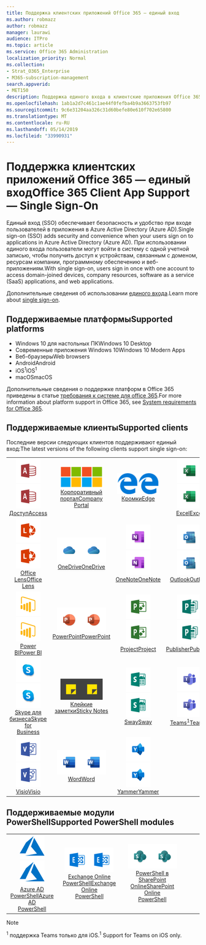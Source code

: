 ```yaml
---
title: Поддержка клиентских приложений Office 365 — единый вход
ms.author: robmazz
author: robmazz
manager: laurawi
audience: ITPro
ms.topic: article
ms.service: Office 365 Administration
localization_priority: Normal
ms.collection:
- Strat_O365_Enterprise
- M365-subscription-management
search.appverid:
- MET150
description: Поддержка единого входа в клиентские приложения Office 365.
ms.openlocfilehash: 1ab1a2d7c461c1ae44f0fefba4b9a3663753fb97
ms.sourcegitcommit: 9c6e31204aa326c31d60befe80e610f702e65800
ms.translationtype: MT
ms.contentlocale: ru-RU
ms.lasthandoff: 05/14/2019
ms.locfileid: "33990931"
---
```

# <a name="office-365-client-app-support--single-sign-on"></a><span data-ttu-id="13b3b-103">Поддержка клиентских приложений Office 365 — единый вход</span><span class="sxs-lookup"><span data-stu-id="13b3b-103">Office 365 Client App Support — Single Sign-On</span></span>

<span data-ttu-id="13b3b-104">Единый вход (SSO) обеспечивает безопасность и удобство при входе пользователей в приложения в Azure Active Directory (Azure AD).</span><span class="sxs-lookup"><span data-stu-id="13b3b-104">Single sign-on (SSO) adds security and convenience when your users sign on to applications in Azure Active Directory (Azure AD).</span></span> <span data-ttu-id="13b3b-105">При использовании единого входа пользователи могут войти в систему с одной учетной записью, чтобы получить доступ к устройствам, связанным с доменом, ресурсам компании, программному обеспечению и веб-приложениям.</span><span class="sxs-lookup"><span data-stu-id="13b3b-105">With single sign-on, users sign in once with one account to access domain-joined devices, company resources, software as a service (SaaS) applications, and web applications.</span></span>

<span data-ttu-id="13b3b-106">Дополнительные сведения об использовании [единого входа](https://docs.microsoft.com/azure/active-directory/manage-apps/what-is-single-sign-on).</span><span class="sxs-lookup"><span data-stu-id="13b3b-106">Learn more about [single sign-on](https://docs.microsoft.com/azure/active-directory/manage-apps/what-is-single-sign-on).</span></span>

## <a name="supported-platforms"></a><span data-ttu-id="13b3b-107">Поддерживаемые платформы</span><span class="sxs-lookup"><span data-stu-id="13b3b-107">Supported platforms</span></span>

 - <span data-ttu-id="13b3b-108">Windows 10 для настольных ПК</span><span class="sxs-lookup"><span data-stu-id="13b3b-108">Windows 10 Desktop</span></span>
 - <span data-ttu-id="13b3b-109">Современные приложения Windows 10</span><span class="sxs-lookup"><span data-stu-id="13b3b-109">Windows 10 Modern Apps</span></span>
 - <span data-ttu-id="13b3b-110">Веб-браузеры</span><span class="sxs-lookup"><span data-stu-id="13b3b-110">Web browsers</span></span>
 - <span data-ttu-id="13b3b-111">Android</span><span class="sxs-lookup"><span data-stu-id="13b3b-111">Android</span></span>
 - <span data-ttu-id="13b3b-112">iOS<sup>1</sup></span><span class="sxs-lookup"><span data-stu-id="13b3b-112">iOS<sup>1</sup></span></span>
 - <span data-ttu-id="13b3b-113">macOS</span><span class="sxs-lookup"><span data-stu-id="13b3b-113">macOS</span></span>

<span data-ttu-id="13b3b-114">Дополнительные сведения о поддержке платформ в Office 365 приведены в статье [требования к системе для office 365](https://products.office.com/office-system-requirements).</span><span class="sxs-lookup"><span data-stu-id="13b3b-114">For more information about platform support in Office 365, see [System requirements for Office 365](https://products.office.com/office-system-requirements).</span></span>

## <a name="supported-clients"></a><span data-ttu-id="13b3b-115">Поддерживаемые клиенты</span><span class="sxs-lookup"><span data-stu-id="13b3b-115">Supported clients</span></span>

<span data-ttu-id="13b3b-116">Последние версии следующих клиентов поддерживают единый вход:</span><span class="sxs-lookup"><span data-stu-id="13b3b-116">The latest versions of the following clients support single sign-on:</span></span>

| | | | | | |
|:---:|:---:|:---:|:---:|:---:|:---:|
| <span data-ttu-id="13b3b-117">![Значок доступа](media/o365-access-64x64.png)</span><span class="sxs-lookup"><span data-stu-id="13b3b-117">![Access icon](media/o365-access-64x64.png)</span></span> <br> [<span data-ttu-id="13b3b-118">Доступ</span><span class="sxs-lookup"><span data-stu-id="13b3b-118">Access</span></span>](https://products.office.com/access) | <span data-ttu-id="13b3b-119">![Значок портала компании](media/o365-microsoft-64x64.png)</span><span class="sxs-lookup"><span data-stu-id="13b3b-119">![Company portal icon](media/o365-microsoft-64x64.png)</span></span> <br> [<span data-ttu-id="13b3b-120">Корпоративный <br> портал</span><span class="sxs-lookup"><span data-stu-id="13b3b-120">Company <br> Portal </span></span>](https://docs.microsoft.com/intune-user-help/sign-in-to-the-company-portal) | <span data-ttu-id="13b3b-121">![Значок пограничного сервера](media/o365-edge-64x64.png)</span><span class="sxs-lookup"><span data-stu-id="13b3b-121">![Edge icon](media/o365-edge-64x64.png)</span></span> <br> [<span data-ttu-id="13b3b-122">Кромки</span><span class="sxs-lookup"><span data-stu-id="13b3b-122">Edge</span></span>](https://www.microsoft.com/windows/microsoft-edge) | <span data-ttu-id="13b3b-123">![Значок Excel](media/o365-excel-64x64.png)</span><span class="sxs-lookup"><span data-stu-id="13b3b-123">![Excel icon](media/o365-excel-64x64.png)</span></span> <br> [<span data-ttu-id="13b3b-124">Excel</span><span class="sxs-lookup"><span data-stu-id="13b3b-124">Excel</span></span>](https://products.office.com/excel) | <span data-ttu-id="13b3b-125">![Значок "Flow"](media/o365-flow-64x64.png)</span><span class="sxs-lookup"><span data-stu-id="13b3b-125">![Flow icon](media/o365-flow-64x64.png)</span></span> <br> [<span data-ttu-id="13b3b-126">Flow</span><span class="sxs-lookup"><span data-stu-id="13b3b-126">Flow</span></span>](https://flow.microsoft.com) 
| <span data-ttu-id="13b3b-127">![Значок лупы](media/o365-lens-64x64.png)</span><span class="sxs-lookup"><span data-stu-id="13b3b-127">![Lens icon](media/o365-lens-64x64.png)</span></span> <br> [<span data-ttu-id="13b3b-128">Office Lens</span><span class="sxs-lookup"><span data-stu-id="13b3b-128">Office Lens</span></span>](https://www.microsoft.com/p/office-lens/9wzdncrfj3t8?activetab=pivot%3Aoverviewtab) | <span data-ttu-id="13b3b-129">![Значок OneDrive для бизнеса](media/o365-OneDrive-64x64.png)</span><span class="sxs-lookup"><span data-stu-id="13b3b-129">![OneDrive for Business icon](media/o365-OneDrive-64x64.png)</span></span> <br> [<span data-ttu-id="13b3b-130">OneDrive</span><span class="sxs-lookup"><span data-stu-id="13b3b-130">OneDrive</span></span>](https://products.office.com/onedrive-for-business/online-cloud-storage) |  <span data-ttu-id="13b3b-131">![Значок OneNote](media/o365-OneNote-64x64.png)</span><span class="sxs-lookup"><span data-stu-id="13b3b-131">![OneNote icon](media/o365-OneNote-64x64.png)</span></span> <br> [<span data-ttu-id="13b3b-132">OneNote</span><span class="sxs-lookup"><span data-stu-id="13b3b-132">OneNote</span></span>](https://products.office.com/onenote) | <span data-ttu-id="13b3b-133">![Значок Outlook](media/o365-outlook-64x64.png)</span><span class="sxs-lookup"><span data-stu-id="13b3b-133">![Outlook icon](media/o365-outlook-64x64.png)</span></span> <br> [<span data-ttu-id="13b3b-134">Outlook</span><span class="sxs-lookup"><span data-stu-id="13b3b-134">Outlook</span></span>](https://products.office.com/outlook) | <span data-ttu-id="13b3b-135">![Значок планировщика](media/o365-planner-64x64.png)</span><span class="sxs-lookup"><span data-stu-id="13b3b-135">![Planner icon](media/o365-planner-64x64.png)</span></span> <br> [<span data-ttu-id="13b3b-136">Planner</span><span class="sxs-lookup"><span data-stu-id="13b3b-136">Planner</span></span>](https://products.office.com/business/task-management-software) 
| <span data-ttu-id="13b3b-137">![Значок PowerBI](media/o365-powerbi-64x64.png)</span><span class="sxs-lookup"><span data-stu-id="13b3b-137">![PowerBI icon](media/o365-powerbi-64x64.png)</span></span> <br> [<span data-ttu-id="13b3b-138">Power BI</span><span class="sxs-lookup"><span data-stu-id="13b3b-138">Power BI</span></span>](https://powerbi.microsoft.com)| <span data-ttu-id="13b3b-139">![Значок PowerPoint](media/o365-powerpoint-64x64.png)</span><span class="sxs-lookup"><span data-stu-id="13b3b-139">![PowerPoint icon](media/o365-powerpoint-64x64.png)</span></span> <br> [<span data-ttu-id="13b3b-140">PowerPoint</span><span class="sxs-lookup"><span data-stu-id="13b3b-140">PowerPoint</span></span>](https://products.office.com/powerpoint) | <span data-ttu-id="13b3b-141">![Значок проекта](media/o365-project-64x64.png)</span><span class="sxs-lookup"><span data-stu-id="13b3b-141">![Project icon](media/o365-project-64x64.png)</span></span> <br> [<span data-ttu-id="13b3b-142">Project</span><span class="sxs-lookup"><span data-stu-id="13b3b-142">Project</span></span>](https://products.office.com/project) | <span data-ttu-id="13b3b-143">![Значок Publisher](media/o365-publisher-64x64.png)</span><span class="sxs-lookup"><span data-stu-id="13b3b-143">![Publisher icon](media/o365-publisher-64x64.png)</span></span> <br> [<span data-ttu-id="13b3b-144">Publisher</span><span class="sxs-lookup"><span data-stu-id="13b3b-144">Publisher</span></span>](https://products.office.com/publisher) | <span data-ttu-id="13b3b-145">![Значок SharePoint](media/o365-sharepoint-64x64.png)</span><span class="sxs-lookup"><span data-stu-id="13b3b-145">![SharePoint icon](media/o365-sharepoint-64x64.png)</span></span> <br> [<span data-ttu-id="13b3b-146">SharePoint</span><span class="sxs-lookup"><span data-stu-id="13b3b-146">Sharepoint</span></span>](https://products.office.com/sharepoint) 
| <span data-ttu-id="13b3b-147">![Значок Skype для бизнеса](media/o365-skypeforbusiness-64x64.png)</span><span class="sxs-lookup"><span data-stu-id="13b3b-147">![Skype for Business icon](media/o365-skypeforbusiness-64x64.png)</span></span> <br> [<span data-ttu-id="13b3b-148">Skype для <br> бизнеса</span><span class="sxs-lookup"><span data-stu-id="13b3b-148">Skype for <br> Business</span></span>](https://www.skype.com/business/) | <span data-ttu-id="13b3b-149">![Значок клейких заметок](media/o365-stickynotes-64x64.png)</span><span class="sxs-lookup"><span data-stu-id="13b3b-149">![Sticky Notes icon](media/o365-stickynotes-64x64.png)</span></span> <br> [<span data-ttu-id="13b3b-150">Клейкие заметки</span><span class="sxs-lookup"><span data-stu-id="13b3b-150">Sticky Notes</span></span>](https://www.microsoft.com/p/microsoft-sticky-notes/9nblggh4qghw) | <span data-ttu-id="13b3b-151">![Значок Sway](media/o365-sway-64x64.png)</span><span class="sxs-lookup"><span data-stu-id="13b3b-151">![Sway icon](media/o365-sway-64x64.png)</span></span> <br> [<span data-ttu-id="13b3b-152">Sway</span><span class="sxs-lookup"><span data-stu-id="13b3b-152">Sway</span></span>](https://sway.com) | <span data-ttu-id="13b3b-153">![Значок рабочих групп](media/o365-teams-64x64.png)</span><span class="sxs-lookup"><span data-stu-id="13b3b-153">![Teams icon](media/o365-teams-64x64.png)</span></span> <br> [<span data-ttu-id="13b3b-154">Teams<sup>1</sup></span><span class="sxs-lookup"><span data-stu-id="13b3b-154">Teams<sup>1</sup></span></span>](https://products.office.com/microsoft-teams/group-chat-software) | <span data-ttu-id="13b3b-155">![Значок дел](media/o365-todo-64x64.png)</span><span class="sxs-lookup"><span data-stu-id="13b3b-155">![To-Do icon](media/o365-todo-64x64.png)</span></span> <br> [<span data-ttu-id="13b3b-156">To-Do</span><span class="sxs-lookup"><span data-stu-id="13b3b-156">To-Do</span></span>](https://todo.microsoft.com) 
| <span data-ttu-id="13b3b-157">![Значок Visio](media/o365-visio-64x64.png)</span><span class="sxs-lookup"><span data-stu-id="13b3b-157">![Visio icon](media/o365-visio-64x64.png)</span></span> <br> [<span data-ttu-id="13b3b-158">Visio</span><span class="sxs-lookup"><span data-stu-id="13b3b-158">Visio</span></span>](https://products.office.com/visio/flowchart-software) | <span data-ttu-id="13b3b-159">![Значок Word](media/o365-word-64x64.png)</span><span class="sxs-lookup"><span data-stu-id="13b3b-159">![Word icon](media/o365-word-64x64.png)</span></span> <br> [<span data-ttu-id="13b3b-160">Word</span><span class="sxs-lookup"><span data-stu-id="13b3b-160">Word</span></span>](https://products.office.com/word) | <span data-ttu-id="13b3b-161">![Значок Yammer](media/o365-yammer-64x64.png)</span><span class="sxs-lookup"><span data-stu-id="13b3b-161">![Yammer icon](media/o365-yammer-64x64.png)</span></span> <br> [<span data-ttu-id="13b3b-162">Yammer</span><span class="sxs-lookup"><span data-stu-id="13b3b-162">Yammer</span></span>](https://products.office.com/yammer/yammer-overview) |

## <a name="supported-powershell-modules"></a><span data-ttu-id="13b3b-163">Поддерживаемые модули PowerShell</span><span class="sxs-lookup"><span data-stu-id="13b3b-163">Supported PowerShell modules</span></span>

| | | | | | |
|:---:|:---:|:---:|:---:|:---:|:---:|
| <span data-ttu-id="13b3b-164">![Значок Azure](media/o365-azure-64x64.png)</span><span class="sxs-lookup"><span data-stu-id="13b3b-164">![Azure icon](media/o365-azure-64x64.png)</span></span> <br> [<span data-ttu-id="13b3b-165">Azure AD <br> PowerShell</span><span class="sxs-lookup"><span data-stu-id="13b3b-165">Azure AD <br> PowerShell</span></span>](https://docs.microsoft.com/powershell/azure/active-directory/overview?view=azureadps-2.0) | <span data-ttu-id="13b3b-166">![Значок Exchange](media/o365-exchange-64x64.png)</span><span class="sxs-lookup"><span data-stu-id="13b3b-166">![Exchange icon](media/o365-exchange-64x64.png)</span></span> <br> [<span data-ttu-id="13b3b-167">Exchange Online <br> PowerShell</span><span class="sxs-lookup"><span data-stu-id="13b3b-167">Exchange Online <br> PowerShell</span></span>](https://docs.microsoft.com/powershell/exchange/exchange-online/exchange-online-powershell?view=exchange-ps) | <span data-ttu-id="13b3b-168">![Значок SharePoint](media/o365-sharepoint-64x64.png)</span><span class="sxs-lookup"><span data-stu-id="13b3b-168">![SharePoint icon](media/o365-sharepoint-64x64.png)</span></span> <br> [<span data-ttu-id="13b3b-169">PowerShell в <br> SharePoint Online</span><span class="sxs-lookup"><span data-stu-id="13b3b-169">SharePoint Online <br> PowerShell</span></span>](https://docs.microsoft.com/sharepoint/manage-team-and-communication-sites-in-powershell)

> [!NOTE]
> <span data-ttu-id="13b3b-170"><sup>1</sup> поддержка Teams только для iOS.</span><span class="sxs-lookup"><span data-stu-id="13b3b-170"><sup>1</sup> Support for Teams on iOS only.</span></span> <br>